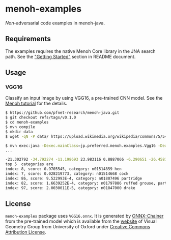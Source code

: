 # menoh-examples
*Non*-adversarial code examples in menoh-java.

## Requirements
The examples requires the native Menoh Core library in the JNA search path. See the ["Getting Started"](../README.md#getting-started) section in README document.

## Usage

### VGG16
Classify an input image by using VGG16, a pre-trained CNN model. See the [Menoh tutorial](https://pfnet-research.github.io/menoh/md_tutorial.html) for the details.

```bash
$ https://github.com/pfnet-research/menoh-java.git
$ git checkout refs/tags/v0.1.0
$ cd menoh-examples
$ mvn compile
$ mkdir data
$ wget -qN -P data/ https://upload.wikimedia.org/wikipedia/commons/5/54/Light_sussex_hen.jpg

$ mvn exec:java -Dexec.mainClass=jp.preferred.menoh.examples.Vgg16 -Dexec.args="data/Light_sussex_hen.jpg"
...

-21.302792 -34.792274 -11.198693 23.983116 0.8887066 -6.290651 -26.45818 -24.885696 -4.925243 14.338675
top 5  categories are
index: 8, score: 0.9705545, category: n01514859 hen
index: 7, score: 0.028219773, category: n01514668 cock
index: 86, score: 9.522993E-4, category: n01807496 partridge
index: 82, score: 1.6639252E-4, category: n01797886 ruffed grouse, partridge, Bonasa umbellus
index: 97, score: 2.0030011E-5, category: n01847000 drake
```

## License
`menoh-examples` package uses `VGG16.onnx`. It is generated by [ONNX-Chainer](https://github.com/chainer/onnx-chainer) from the pre-trained model which is available from the [website](http://www.robots.ox.ac.uk/~vgg/research/very_deep/) of Visual Geometry Group from University of Oxford under [Creative Commons Attribution License](https://creativecommons.org/licenses/by/4.0/).
